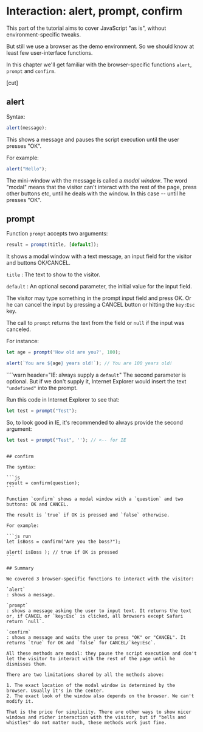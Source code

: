 # Interaction: alert, prompt, confirm

This part of the tutorial aims to cover JavaScript "as is", without environment-specific tweaks.

But still we use a browser as the demo environment. So we should know at least few user-interface functions.

In this chapter we'll get familiar with the browser-specific functions `alert`, `prompt` and `confirm`.

[cut]

## alert

Syntax:

```js
alert(message);
```

This shows a message and pauses the script execution until the user presses "OK".

For example:

```js run
alert("Hello");
```

The mini-window with the message is called a *modal window*. The word "modal" means that the visitor can't interact with the rest of the page, press other buttons etc, until he deals with the window. In this case -- until he presses "OK".

## prompt

Function `prompt` accepts two arguments:

```js no-beautify
result = prompt(title, [default]);
```

It shows a modal window with a text message, an input field for the visitor and buttons OK/CANCEL.

`title`
: The text to show to the visitor.

`default`
: An optional second parameter, the initial value for the input field.

The visitor may type something in the prompt input field and press OK. Or he can cancel the input by pressing a CANCEL button or hitting the `key:Esc` key.

The call to `prompt` returns the text from the field or `null` if the input was canceled.

For instance:

```js run
let age = prompt('How old are you?', 100);

alert(`You are ${age} years old!`); // You are 100 years old!
```

````warn header="IE: always supply a `default`"
The second parameter is optional. But if we don't supply it, Internet Explorer would insert the text `"undefined"` into the prompt.

Run this code in Internet Explorer to see that:

```js run
let test = prompt("Test");
```

So, to look good in IE, it's recommended to always provide the second argument:

```js run
let test = prompt("Test", ''); // <-- for IE
```
````

## confirm

The syntax:

```js
result = confirm(question);
```

Function `confirm` shows a modal window with a `question` and two buttons: OK and CANCEL.

The result is `true` if OK is pressed and `false` otherwise.

For example:

```js run
let isBoss = confirm("Are you the boss?");

alert( isBoss ); // true if OK is pressed
```

## Summary

We covered 3 browser-specific functions to interact with the visitor:

`alert`
: shows a message.

`prompt`
: shows a message asking the user to input text. It returns the text or, if CANCEL or `key:Esc` is clicked, all browsers except Safari return `null`.

`confirm`
: shows a message and waits the user to press "OK" or "CANCEL". It returns `true` for OK and `false` for CANCEL/`key:Esc`.

All these methods are modal: they pause the script execution and don't let the visitor to interact with the rest of the page until he dismisses them.

There are two limitations shared by all the methods above:

1. The exact location of the modal window is determined by the browser. Usually it's in the center.
2. The exact look of the window also depends on the browser. We can't modify it.

That is the price for simplicity. There are other ways to show nicer windows and richer interaction with the visitor, but if "bells and whistles" do not matter much, these methods work just fine.
